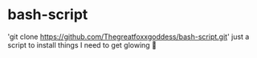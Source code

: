 # bash-script

'git clone https://github.com/Thegreatfoxxgoddess/bash-script.git'
just a script to install things I need to get glowing 🙂
